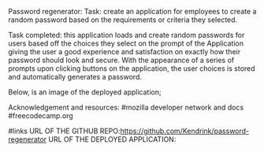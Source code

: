 Password regenerator:
Task: create an application for employees to create a random password based on the requirements or criteria they selected. 

Task completed: this application loads and create random passwords for users based off the choices they select on the prompt of the Application giving the user a good experience and satisfaction on exactly how their password should look and secure. With the appearance of a series of prompts upon clicking buttons on the application, the user choices is stored and automatically generates a password. 


Below, is an image of the deployed application;












Acknowledgement and resources:
#mozilla developer network and docs 
#freecodecamp.org 


#links 
URL OF THE GITHUB REPO:https://github.com/Kendrink/password-regenerator
URL OF THE DEPLOYED APPLICATION:
